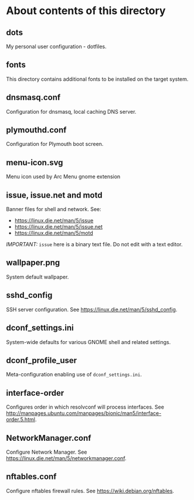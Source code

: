 # About contents of this directory

## dots

My personal user configuration - dotfiles.

## fonts

This directory contains additional fonts to be installed on the target system.

## dnsmasq.conf

Configuration for dnsmasq, local caching DNS server.

## plymouthd.conf

Configuration for Plymouth boot screen.

## menu-icon.svg

Menu icon used by Arc Menu gnome extension

## issue, issue.net and motd

Banner files for shell and network. See: 

- https://linux.die.net/man/5/issue
- https://linux.die.net/man/5/issue.net
- https://linux.die.net/man/5/motd

*IMPORTANT:* `issue` here is a binary text file. Do not edit with a text editor.

## wallpaper.png

System default wallpaper.

## sshd_config

SSH server configuration. See https://linux.die.net/man/5/sshd_config.

## dconf_settings.ini

System-wide defaults for various GNOME shell and related settings.

## dconf_profile_user

Meta-configuration enabling use of `dconf_settings.ini`.

## interface-order

Configures order in which resolvconf will process interfaces. See 
http://manpages.ubuntu.com/manpages/bionic/man5/interface-order.5.html.

## NetworkManager.conf

Configure Network Manager. See https://linux.die.net/man/5/networkmanager.conf.


## nftables.conf

Configure nftables firewall rules. See https://wiki.debian.org/nftables.
